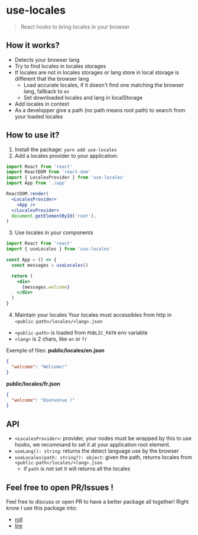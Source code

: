 # use-locales
> React hooks to bring locales in your browser

## How it works?
- Detects your browser lang
- Try to find locales in locales storages
- If locales are not in locales storages or lang store in local storage is different that the browser lang
  * Load accurate locales, if it doesn't find one matching the browser lang, fallback to `en`
  * Set downloaded locales and lang in localStorage
- Add locales in context
- As a developper give a path (no path means root path) to search from your loaded locales

## How to use it?
1. Install the package: `yarn add use-locales`
2. Add a locales provider to your application:
```jsx
import React from 'react'
import ReactDOM from 'react-dom'
import { LocalesProvider } from 'use-locales'
import App from './app'

ReactDOM.render(
  <LocalesProvider>
    <App />
  </LocalesProvider>
  document.getElementById('root'),
)
```
3. Use locales in your components
```jsx
import React from 'react'
import { useLocales } from 'use-locales'

const App = () => {
  const messages = useLocales()

  return (
    <div>
      {messages.welcome}
    </div>
  )
}
```
4. Maintain your locales
Your locales must accessibles from http in `<public-path>/locales/<lang>.json`
 - `<public-path>` is loaded from `PUBLIC_PATH` env variable
 - `<lang>` is 2 chars, like `en` or `fr`

Exemple of files:
**public/locales/en.json**
```json
{
  "welcome": "Welcome!"
}
```

**public/locales/fr.json**
```json
{
  "welcome": "Bienvenue !"
}
```

## API
- `<LocalesProvider>`: provider, your nodes must be wrapped by this to use hooks, we recommand to set it at your application root element.
- `useLang(): string`: returns the detect language use by the browser
- `useLocales(path: string?): object`: given the path, returns locales from `<public-path>/locales/<lang>.json`
  * if `path` is not set it will returns all the locales

## Feel free to open PR/Issues !
Feel free to discuss or open PR to have a better package all together!
Right know I use this package into:
 - [roll](https://github.com/fabienjuif/roll)
 - [lire](https://github.com/fabienjuif/lire)
